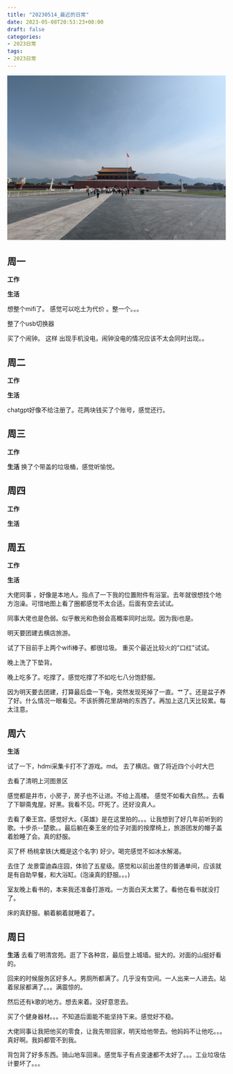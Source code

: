 ```yaml
---
title: "20230514_最近的日常"
date: 2023-05-08T20:53:23+08:00
draft: false
categories:
- 2023日常
tags:
- 2023日常
---
```



![横店-明清宫苑](https://raw.githubusercontent.com/nianyisi/20220717/main/2023/5/PXL_20230514_004059151.jpg)
## 周一

**工作**



**生活**

想整个mifi了。 感觉可以吃土为代价 。整一个。。。

整了个usb切换器

买了个闹钟。 这样 出现手机没电，闹钟没电的情况应该不太会同时出现。。

## 周二

**工作**



**生活**


chatgpt好像不给注册了。花两块钱买了个账号，感觉还行。 



## 周三


**工作**



**生活**
换了个带盖的垃圾桶，感觉听愉悦。

## 周四


**工作**



**生活**


## 周五


**工作**



**生活**

大佬同事 ，好像是本地人。指点了一下我的位置附件有浴室。去年就很想找个地方泡澡。可惜地图上看了圈都感觉不太合适。后面有空去试试。

同事大佬也是色弱。似乎散光和色弱会高概率同时出现。因为我i也是。

明天要团建去横店旅游。

试了下目前手上两个wifi棒子。都很垃圾。 重买个最近比较火的"口红"试试。

晚上洗了下垫背。

晚上吃多了。吃撑了。感觉吃撑了不如吃七八分饱舒服。

因为明天要去团建，打算最后盘一下龟，突然发现死掉了一直。艹了。还是盆子养了好。什么情况一眼看见。不该折腾花里胡哨的东西了。再加上这几天比较累。每太注意。

## 周六



**生活**

试了一下，hdmi采集卡打不了游戏。md。
去了横店。做了将近四个小时大巴 

去看了清明上河图景区

感觉都是井市，小房子，房子也不让进。不给上高楼。 感觉不如看大自然。。去看了下聊斋鬼屋。好黑。我看不见。吓死了。还好没真人。


去看了秦王宫。感觉好大。《英雄》是在这里拍的。。。让我想到了好几年前听到的歌。十步杀--楚歌。。最后躺在秦王坐的位子对面的按摩椅上，旅游团发的帽子盖着脸睡了会。真的舒服。

买了杯 杨桃拿铁(大概是这个名字) 好少。喝完感觉不如冰水解渴。



去住了 龙景雷迪森庄园，体验了五星级。感觉和以前出差住的普通单间，应该就是有自助早餐，和大浴缸。(泡澡真的舒服。。。)

室友晚上看书的，本来我还准备打游戏。一方面白天太累了。看他在看书就没打了。

床的真舒服。躺着躺着就睡着了。


## 周日




**生活**
去看了明清宫苑。逛了下各种宫，最后登上城墙。挺大的。对面的山挺好看的。

回来的时候服务区好多人。男厕所都满了。几乎没有空间。一人出来一人进去。站着尿尿都满了。。。满震惊的。

然后还有k歌的地方。想去来着。没好意思去。

买了个健身器材。。。不知道后面能不能坚持下来。感觉好不稳。

大佬同事让我把他买的零食，让我先带回家，明天给他带去。他妈妈不让他吃。。。真好啊。我妈都管不到我。

背包背了好多东西。骑山地车回来。感觉车子有点变速都不太好了。。。工业垃圾估计要坏了。。。


